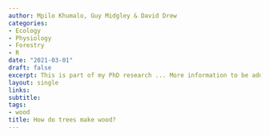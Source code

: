 ```yaml
---
author: Mpilo Khumalo, Guy Midgley & David Drew
categories:
- Ecology
- Physiology
- Forestry
- R
date: "2021-03-01"
draft: false
excerpt: This is part of my PhD research ... More information to be added
layout: single
links:
subtitle: 
tags:
- wood
title: How do trees make wood?
---
```


### 